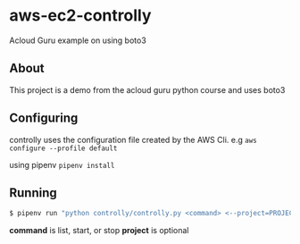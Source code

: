 # aws-ec2-controlly

Acloud Guru example on using boto3

## About

This project is a demo from the acloud guru python course and uses boto3

## Configuring

controlly uses the configuration file created by the AWS Cli. e.g
`aws configure --profile default`

using pipenv
`pipenv install`

## Running

```bash
$ pipenv run "python controlly/controlly.py <command> <--project=PROJECT>"
```

**command** is list, start, or stop
**project** is optional

